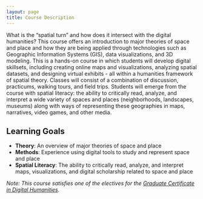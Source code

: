 ```yaml
---
layout: page
title: Course Description
---
```




What is the “spatial turn” and how does it intersect with the digital humanities? This course offers an introduction to major theories of space and place and how they are being applied through technologies such as Geographic Information Systems (GIS), data visualizations, and 3D modeling. This is a hands-on course in which students will develop digital skillsets, including creating online maps and visualizations, analyzing spatial datasets, and designing virtual exhibits - all within a humanities framework of spatial theory. Classes will consist of a combination of discussion, practicums, walking tours, and field trips. Students will emerge from the course with spatial literacy: the ability to critically read, analyze, and interpret a wide variety of spaces and places (neighborhoods, landscapes, museums) along with ways of representing these geographies in maps, narratives, video games, and other media.

## Learning Goals

- **Theory**: An overview of major theories of space and place
- **Methods**: Experience using digital tools to study and represent space and place
- **Spatial Literacy**: The ability to critically read, analyze, and interpret maps, visualizations, and digital scholarship related to space and place

*Note: This course satisfies one of the electives for the [Graduate Certificate in Digital Humanities](https://www.northeastern.edu/cssh/history/graduate/programs/graduate-certificate-in-digital-humanities/).*